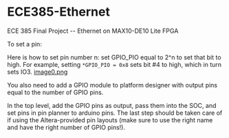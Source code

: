 # ECE385-Ethernet
ECE 385 Final Project -- Ethernet on MAX10-DE10 Lite FPGA


To set a pin: 

Here is how to set pin number n: set GPIO_PIO equal to 2^n to set that bit to high. For example, setting `*GPIO_PIO = 0x8` sets bit #4 to high, which in turn sets IO3. [image0.png](https://cdn.discordapp.com/attachments/611409693134553126/908588278691790888/unknown.png)

You also need to add a GPIO module to platform designer with output pins equal to the number of GPIO pins.

In the top level, add the GPIO pins as output, pass them into the SOC, and set pins in pin planner to arduino pins. The last step should be taken care of if using the Altera-provided pin layouts (make sure to use the right name and have the right number of GPIO pins!).